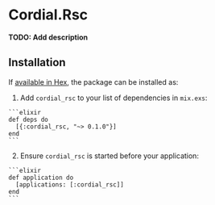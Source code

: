# Cordial.Rsc

**TODO: Add description**

## Installation

If [available in Hex](https://hex.pm/docs/publish), the package can be installed as:

  1. Add `cordial_rsc` to your list of dependencies in `mix.exs`:

    ```elixir
    def deps do
      [{:cordial_rsc, "~> 0.1.0"}]
    end
    ```

  2. Ensure `cordial_rsc` is started before your application:

    ```elixir
    def application do
      [applications: [:cordial_rsc]]
    end
    ```

